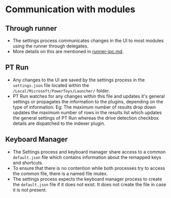 # Communication with modules

## Through runner

- The settings process communicates changes in the UI to most modules using the runner through delegates.
- More details on this are mentioned in [runner-ipc.md](settingsv2/runner-ipc.md).

## PT Run

- Any changes to the UI are saved by the settings process in the `settings.json` file located within the `/Local/Microsoft/PowerToys/Launcher/` folder.
- PT Run watches for any changes within this file and updates it's general settings or propagates the information to the plugins, depending on the type of information.
Eg: The maximum number of results drop down updates the maximum number of rows in the results list which updates the general settings of PT Run whereas the drive detection checkbox details are dispatched to the indexer plugin.

## Keyboard Manager

- The Settings process and keyboard manager share access to a common `default.json` file which contains information about the remapped keys and shortcuts.
- To ensure that there is no contention while both processes try to access the common file, there is a named file mutex.
- The settings process expects the keyboard manager process to create the `default.json` file if it does not exist. It does not create the file in case it is not present.
